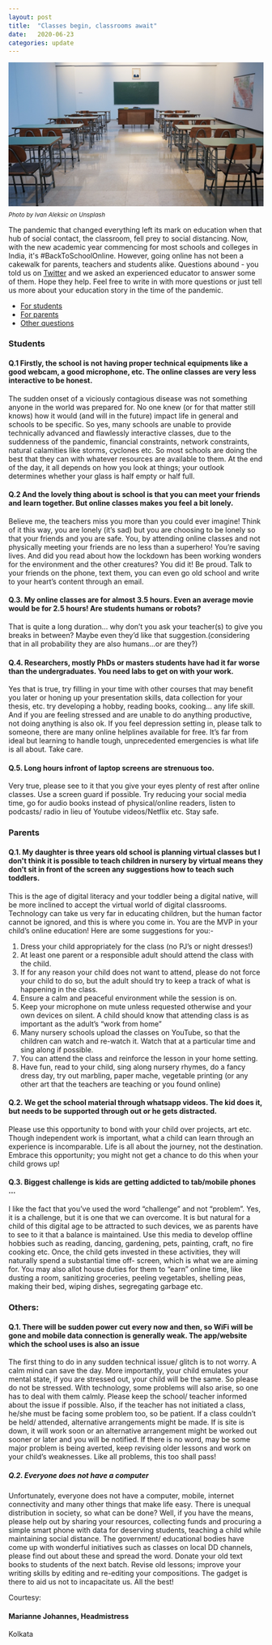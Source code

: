 ```yaml
---
layout: post
title:  "Classes begin, classrooms await"
date:   2020-06-23
categories: update
---
```



![Empty classroom](/assets/images/emptyclass.jpg)  
 <sub><em>Photo by Ivan Aleksic on Unsplash</em></sub>

The pandemic that changed everything left its mark on education when that hub of social contact, the classroom, fell prey to social distancing. Now, with the new academic year commencing for most schools and colleges in India, it's #BackToSchoolOnline. However, going online has not been a cakewalk for parents, teachers and students alike. Questions abound - you told us on [Twitter](https://twitter.com/covid19indiaorg/status/1268885077011902466) and we asked an experienced educator to answer some of them. Hope they help. Feel free to write in with more questions or just tell us more about your education story in the time of the pandemic.   

- [For students](#students)
- [For parents](#parents)
- [Other questions](#others)

### Students
#### Q.1 Firstly, the school is not having proper technical equipments like a good webcam, a good microphone, etc. The online classes are very less interactive to be honest. 

The sudden onset of a viciously contagious disease was not something anyone in the world was prepared for. No one knew (or for that matter still knows) how it would (and will in the future) impact life in general and schools to be specific. So yes, many schools are unable to provide technically advanced and flawlessly interactive classes, due to the suddenness of the pandemic, financial constraints, network constraints, natural calamities like storms, cyclones etc. So most schools are doing the best that they can with whatever resources are available to them. At the end of the day, it all depends on how you look at things; your outlook determines whether your glass is half empty or half full. 

#### Q.2 And the lovely thing about is school is that you can meet your friends and learn together. But online classes makes you feel a bit lonely.
Believe me, the teachers miss you more than you could ever imagine! Think of it this way, you are lonely (it’s sad) but you are choosing to be lonely so that your friends and you are safe. You, by attending online classes and not physically meeting your friends are no less than a superhero! You’re saving lives. And did you read about how the lockdown has been working wonders for the environment and the other creatures? You did it! Be proud. Talk to your friends on the phone, text them, you can even go old school and write to your heart’s content through an email.   

#### Q.3.  My online classes are for almost 3.5 hours. Even an average movie would be for 2.5 hours! Are students humans or robots?
That is quite a long duration… why don’t you ask your teacher(s) to give you breaks in between? Maybe even they’d like that suggestion.(considering that in all probability they are also humans…or are they?) 

#### Q.4.  Researchers, mostly PhDs or masters students have had it far worse than the undergraduates. You need labs to get on with your work.
Yes that is true, try filling in your time with other courses that may benefit you later or honing up your presentation skills, data collection for your thesis, etc. try developing a hobby, reading books, cooking… any life skill. And if you are feeling stressed and are unable to do anything productive, not doing anything is also ok. If you feel depression setting in, please talk to someone, there are many online helplines available for free. It’s far from ideal but learning to handle tough, unprecedented emergencies is what life is all about. Take care.

#### Q.5.  Long hours infront of laptop screens are strenuous too.
Very true, please see to it that you give your eyes plenty of rest after online classes. Use a screen guard if possible. Try reducing your social media time, go for audio books instead of physical/online readers, listen to podcasts/ radio in lieu of Youtube videos/Netflix etc. Stay safe.

### Parents
#### Q.1.  My daughter is three years old school is planning virtual classes but I don't think it is possible to teach children in nursery by virtual means they don’t sit in front of the screen any suggestions how to teach such toddlers.
This is the age of digital literacy and your toddler being a digital native, will be more inclined to accept the virtual world of digital classrooms. Technology can take us very far in educating children, but the human factor cannot be ignored, and this is where you come in. You are the MVP in your child’s online education! Here are some suggestions for you:-
1.  Dress your child appropriately for the class (no PJ’s or night dresses!)
2.  At least one parent or a responsible adult should attend the class with the child.
3. If for any reason your child does not want to attend, please do not force your child to do so, but the adult should try to keep a track of what is happening in the class. 
4. Ensure a calm and peaceful environment while the session is on. 
5. Keep your microphone on mute unless requested otherwise and your own devices on silent. A child should know that attending class is as important as the adult’s “work from home” 
6. Many nursery schools upload the classes on YouTube, so that the children can watch and re-watch it. Watch that at a particular time and sing along if possible. 
7. You can attend the class and reinforce the lesson in your home setting. 
8. Have fun, read to your child, sing along nursery rhymes, do a fancy dress day, try out marbling, paper mache, vegetable printing (or any other art that the teachers are teaching or you found online)

#### Q.2.  We get the school material through whatsapp videos. The kid does it, but needs to be supported through out or he gets distracted.
Please use this opportunity to bond with your child over projects, art etc. Though independent work is important, what a child can learn through an experience is incomparable. Life is all about the journey, not the destination. Embrace this opportunity; you might not get a chance to do this when your child grows up!

#### Q.3.  Biggest challenge is kids are getting addicted to tab/mobile phones ...
I like the fact that you’ve used the word “challenge” and not “problem”. Yes, it is a challenge, but it is one that we can overcome. It is but natural for a child of this digital age to be attracted to such devices, we as parents have to see to it that a balance is maintained. Use this media to develop offline hobbies such as reading, dancing, gardening, pets, painting, craft, no fire cooking etc. Once, the child gets invested in these activities, they will naturally spend a substantial time off- screen, which is what we are aiming for. You may also allot house duties for them to “earn” online time, like dusting a room, sanitizing groceries, peeling vegetables, shelling peas, making their bed, wiping dishes, segregating garbage etc.   

### Others:
#### Q.1.  There will be sudden power cut every now and then, so WiFi will be gone and mobile data connection is generally weak. The app/website which the school uses is also an issue
The first thing to do in any sudden technical issue/ glitch is to not worry. A calm mind can save the day. More importantly, your child emulates your mental state, if you are stressed out, your child will be the same. So please do not be stressed. With technology, some problems will also arise, so one has to deal with them calmly. Please keep the school/ teacher informed about the issue if possible. Also, if the teacher has not initiated a class, he/she must be facing some problem too, so be patient. If a class couldn’t be held/ attended, alternative arrangements might be made. If is site is down, it will work soon or an alternative arrangement might be worked out sooner or later and you will be notified. If there is no word, may be some major problem is being averted, keep revising older lessons and work on your child’s weaknesses. Like all problems, this too shall pass!

##### Q.2.  Everyone does not have a computer
Unfortunately, everyone does not have a computer, mobile, internet connectivity and many other things that make life easy. There is unequal distribution in society, so what can be done? Well, if you have the means, please help out by sharing your resources, collecting funds and procuring a simple smart phone with data for deserving students, teaching a child while maintaining social distance. The government/ educational bodies have come up with wonderful initiatives such as classes on local DD channels, please find out about these and spread the word. Donate your old text books to students of the next batch. Revise old lessons; improve your writing skills by editing and re-editing your compositions.    The gadget is there to aid us not to incapacitate us. All the best!

Courtesy:
#### Marianne Johannes, Headmistress  
Kolkata  

